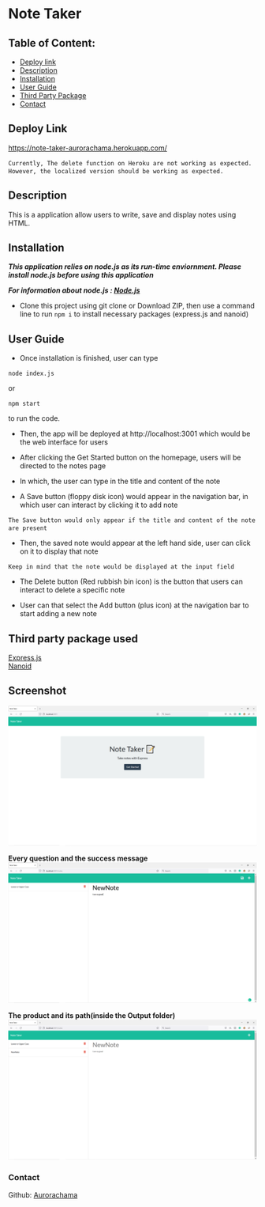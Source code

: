 
# Note Taker

## Table of Content: 
* [Deploy link](#Deploy-link)
* [Description](#Description)
* [Installation](#Installation)
* [User Guide](#User-Guide)
* [Third Party Package](#Third-party-package-used)
* [Contact](#Contact)

## Deploy Link
https://note-taker-aurorachama.herokuapp.com/
```
Currently, The delete function on Heroku are not working as expected. However, the localized version should be working as expected.
```

## Description 

This is a application allow users to write, save and display notes using HTML.

## Installation 
***This application relies on node.js as its run-time enviornment. Please install node.js before using this application***

***For information about node.js : [Node.js](https://nodejs.org/)***
* Clone this project using git clone <url> or Download ZIP, then use a command line to  run ``` npm i ``` to install necessary packages (express.js and nanoid)

## User Guide 

* Once installation is finished, user can type 
``` 
node index.js
```
or 
``` 
npm start
```
to run the code. 

* Then, the app will be deployed at http://localhost:3001 which would be the web interface for users

* After clicking the Get Started button on the homepage, users will be directed to the notes page

* In which, the user can type in the title and content of the note

* A Save button (floppy disk icon) would appear in the navigation bar, in which user can interact by clicking it to add note
```
The Save button would only appear if the title and content of the note are present
```
* Then, the saved note would appear at the left hand side, user can click on it to display that note
```
Keep in mind that the note would be displayed at the input field
```
* The Delete button (Red rubbish bin icon) is the button that users can interact to delete a specific note

* User can that select the Add button (plus icon) at the navigation bar to start adding a new note

## Third party package used
[Express.js](https://github.com/expressjs/express) <br>
[Nanoid](https://github.com/ai/nanoid)


## Screenshot
![Commencing the application](./commencing.png)

**Every question and the success message**
![Completion](./complete.png)

**The product and its path(inside the Output folder)**
![Product of the application](./product.png)

### Contact 

Github: [Aurorachama](https://github.com/Aurorachama)
